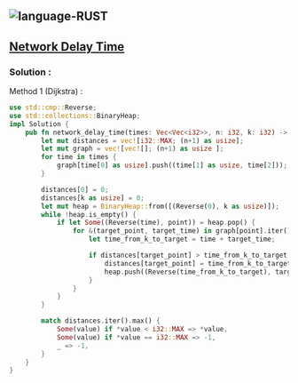 ![language-RUST](https://img.shields.io/badge/%20-RUST-8d4004?style=for-the-badge&logo=RUST)
---

## [Network Delay Time](https://leetcode.com/problems/network-delay-time)

### Solution :

Method 1 (Dijkstra) :
```rust
use std::cmp::Reverse;
use std::collections::BinaryHeap;
impl Solution {
    pub fn network_delay_time(times: Vec<Vec<i32>>, n: i32, k: i32) -> i32 {
        let mut distances = vec![i32::MAX; (n+1) as usize];
        let mut graph = vec![vec![]; (n+1) as usize ];
        for time in times {
            graph[time[0] as usize].push((time[1] as usize, time[2]));
        }

        distances[0] = 0;
        distances[k as usize] = 0;
        let mut heap = BinaryHeap::from([(Reverse(0), k as usize)]);
        while !heap.is_empty() {
            if let Some((Reverse(time), point)) = heap.pop() {
                for &(target_point, target_time) in graph[point].iter() {
                    let time_from_k_to_target = time + target_time;

                    if distances[target_point] > time_from_k_to_target {
                        distances[target_point] = time_from_k_to_target;
                        heap.push((Reverse(time_from_k_to_target), target_point));
                    }
                }
            }
        }

        match distances.iter().max() {
            Some(value) if *value < i32::MAX => *value,
            Some(value) if *value == i32::MAX => -1,
            _ => -1,
        }
    }
}
```
